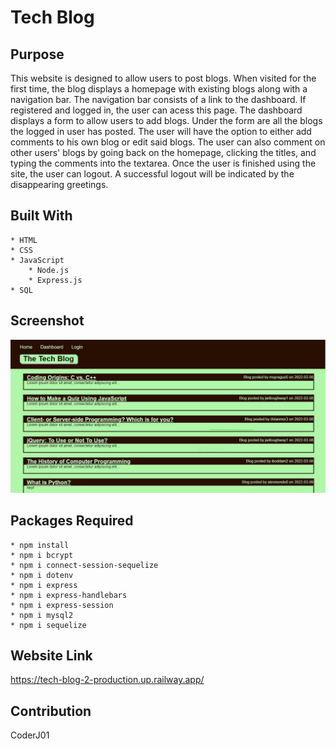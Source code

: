 # Tech Blog

## Purpose
This website is designed to allow users to post blogs. When visited for the first time, the blog displays a homepage with existing blogs along with a navigation bar. The navigation bar consists of a link to the dashboard. If registered and logged in, the user can acess this page. The dashboard displays a form to allow users to add blogs. Under the form are all the blogs the logged in user has posted. The user will have the option to either add comments to his own blog or edit said blogs. The user can also comment on other users' blogs by going back on the homepage, clicking the titles, and typing the comments into the textarea. Once the user is finished using the site, the user can logout. A successful logout will be indicated by the disappearing greetings. 

## Built With
    * HTML
    * CSS
    * JavaScript
        * Node.js
        * Express.js
    * SQL

## Screenshot
![Alt text](./public/images/image-screenshot.JPG?raw=true "Tech Blog")

## Packages Required
    * npm install
    * npm i bcrypt
    * npm i connect-session-sequelize
    * npm i dotenv
    * npm i express
    * npm i express-handlebars
    * npm i express-session
    * npm i mysql2
    * npm i sequelize

## Website Link
https://tech-blog-2-production.up.railway.app/

## Contribution
CoderJ01 